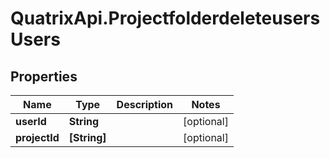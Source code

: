 # QuatrixApi.ProjectfolderdeleteusersUsers

## Properties
Name | Type | Description | Notes
------------ | ------------- | ------------- | -------------
**userId** | **String** |  | [optional] 
**projectId** | **[String]** |  | [optional] 


